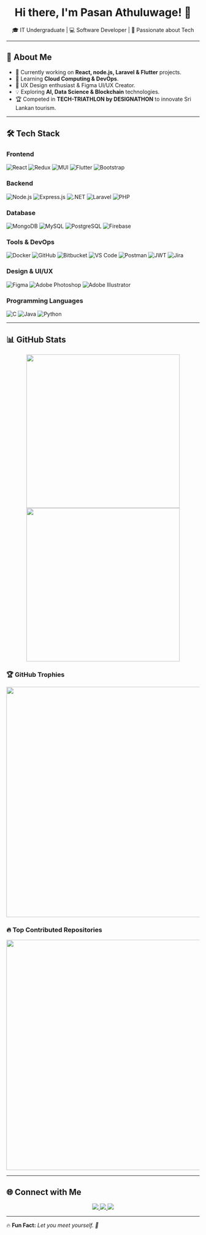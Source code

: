 <h1 align="center">Hi there, I'm Pasan Athuluwage! 👋</h1>

<p align="center">
  🎓 IT Undergraduate | 💻 Software Developer | 🚀 Passionate about Tech  
</p>

---

## 🚀 About Me
- 🔭 Currently working on **React, node.js, Laravel & Flutter** projects.
- 🌱 Learning **Cloud Computing & DevOps**.
- 🎨 UX Design enthusiast & Figma UI/UX Creator.
- 💡 Exploring **AI, Data Science & Blockchain** technologies.
- 🏆 Competed in **TECH-TRIATHLON by DESIGNATHON** to innovate Sri Lankan tourism.

---

## 🛠️ Tech Stack

### **Frontend**
![React](https://img.shields.io/badge/React-20232A?style=for-the-badge&logo=react)
![Redux](https://img.shields.io/badge/Redux-764ABC?style=for-the-badge&logo=redux)
![MUI](https://img.shields.io/badge/MUI-0081CB?style=for-the-badge&logo=mui)
![Flutter](https://img.shields.io/badge/Flutter-02569B?style=for-the-badge&logo=flutter)
![Bootstrap](https://img.shields.io/badge/Bootstrap-563D7C?style=for-the-badge&logo=bootstrap)

### **Backend**
![Node.js](https://img.shields.io/badge/Node.js-43853D?style=for-the-badge&logo=node.js)
![Express.js](https://img.shields.io/badge/Express.js-404D59?style=for-the-badge)
![.NET](https://img.shields.io/badge/.NET-512BD4?style=for-the-badge&logo=.net)
![Laravel](https://img.shields.io/badge/Laravel-FF2D20?style=for-the-badge&logo=laravel)
![PHP](https://img.shields.io/badge/PHP-777BB4?style=for-the-badge&logo=php)

### **Database**
![MongoDB](https://img.shields.io/badge/MongoDB-47A248?style=for-the-badge&logo=mongodb)
![MySQL](https://img.shields.io/badge/MySQL-4479A1?style=for-the-badge&logo=mysql)
![PostgreSQL](https://img.shields.io/badge/PostgreSQL-316192?style=for-the-badge&logo=postgresql)
![Firebase](https://img.shields.io/badge/Firebase-FFCA28?style=for-the-badge&logo=firebase)

### **Tools & DevOps**
![Docker](https://img.shields.io/badge/Docker-2496ED?style=for-the-badge&logo=docker)
![GitHub](https://img.shields.io/badge/GitHub-181717?style=for-the-badge&logo=github)
![Bitbucket](https://img.shields.io/badge/Bitbucket-0052CC?style=for-the-badge&logo=bitbucket)
![VS Code](https://img.shields.io/badge/VS%20Code-007ACC?style=for-the-badge&logo=visual-studio-code)
![Postman](https://img.shields.io/badge/Postman-FF6C37?style=for-the-badge&logo=postman)
![JWT](https://img.shields.io/badge/JWT-000000?style=for-the-badge&logo=json-web-tokens)
![Jira](https://img.shields.io/badge/Jira-0052CC?style=for-the-badge&logo=jira)

### **Design & UI/UX**
![Figma](https://img.shields.io/badge/Figma-F24E1E?style=for-the-badge&logo=figma)
![Adobe Photoshop](https://img.shields.io/badge/Photoshop-31A8FF?style=for-the-badge&logo=adobe-photoshop)
![Adobe Illustrator](https://img.shields.io/badge/Illustrator-FF9A00?style=for-the-badge&logo=adobe-illustrator)

### **Programming Languages**
![C](https://img.shields.io/badge/C-A8B9CC?style=for-the-badge&logo=c)
![Java](https://img.shields.io/badge/Java-007396?style=for-the-badge&logo=java)
![Python](https://img.shields.io/badge/Python-3776AB?style=for-the-badge&logo=python)

---

## 📊 GitHub Stats
<p align="center">
  <img src="https://github-readme-stats.vercel.app/api?username=MinjanaAP&show_icons=true&theme=radical" width="400px"/>
  <img src="https://github-readme-streak-stats.herokuapp.com/?user=MinjanaAP&theme=radical" width="400px"/>
</p>

### 🏆 GitHub Trophies
<p align="center">
  <img src="https://github-profile-trophy.vercel.app/?username=MinjanaAP&theme=onedark&row=1&column=6" width="600px"/>
</p>

### 🔥 Top Contributed Repositories
<p align="center">
  <img src="https://github-contributor-stats.vercel.app/api?username=MinjanaAP&limit=5&theme=onedark" width="600px"/>
</p>


---

## 🌐 Connect with Me
<p align="center">
  <a href="https://linkedin.com/in/pasan-athuluwage" target="_blank">
    <img src="https://img.shields.io/badge/LinkedIn-Profile-blue?logo=linkedin" />
  </a>
  <a href="https://your-website.com" target="_blank">
    <img src="https://img.shields.io/badge/Website-Portfolio-red" />
  </a>
  <a href="mailto:pasanathuluwage28@gmail.com" target="_blank">
    <img src="https://img.shields.io/badge/Email-Contact-blue" />
  </a>
</p>

---

🔥 **Fun Fact:** _Let you meet yourself. 🚀_

